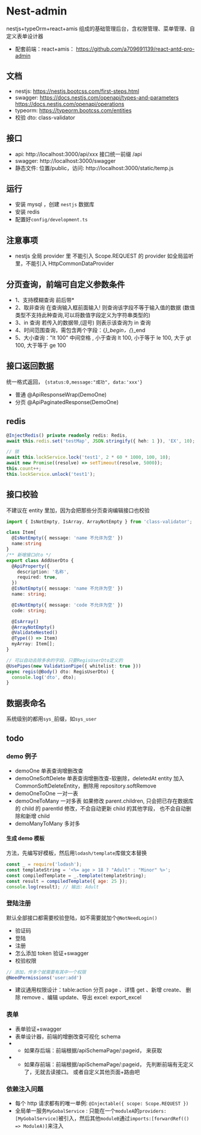 # Nest-admin

nestjs+typeOrm+react+amis 组成的基础管理后台，含权限管理、菜单管理、自定义表单设计器

- 配套前端：react+amis： https://github.com/a709691139/react-antd-pro-admin

## 文档

- nestjs: https://nestjs.bootcss.com/first-steps.html
- swagger: https://docs.nestjs.com/openapi/types-and-parameters
  https://docs.nestjs.com/openapi/operations
- typeorm: https://typeorm.bootcss.com/entities
- 校验 dto: class-validator

## 接口

- api: http://localhost:3000/api/xxx 接口统一前缀 /api
- swagger: http://localhost:3000/swagger
- 静态文件: 位置/public，访问: http://localhost:3000/static/temp.js

## 运行

- 安装 mysql ，创建 `nestjs` 数据库
- 安装 redis
- 配置好`config/development.ts`

## 注意事项

- nestjs 全局 provider 里 不能引入 Scope.REQUEST 的 provider
  如全局监听里，不能引入 HttpCommonDataProvider

## 分页查询，前端可自定义参数条件

- 1、支持模糊查询 前后带\*
- 2、取非查询 在查询输入框前面输入! 则查询该字段不等于输入值的数据 (数值类型不支持此种查询,可以将数值字段定义为字符串类型的)
- 3、in 查询 若传入的数据带,(逗号) 则表示该查询为 in 查询
- 4、时间范围查询，需包含两个字段：{_}\_begin，{_}\_end
- 5、大小查询："lt 100" 中间空格 , 小于查询 lt 100, 小于等于 le 100, 大于 gt 100, 大于等于 ge 100

## 接口返回数据

统一格式返回， `{status:0,message:"成功", data:'xxx'}`

- 普通 @ApiResponseWrap(DemoOne)
- 分页 @ApiPaginatedResponse(DemoOne)

## redis

```ts
@InjectRedis() private readonly redis: Redis,
await this.redis.set('testMap', JSON.stringify({ heh: 1 }), 'EX', 10);

// 锁
await this.lockService.lock('test1', 2 * 60 * 1000, 100, 10);
await new Promise((resolve) => setTimeout(resolve, 5000));
this.count++;
this.lockService.unlock('test1');
```

## 接口校验

不建议在 entity 里加，因为会把那些分页查询编辑接口也校验

```ts
import { IsNotEmpty, IsArray, ArrayNotEmpty } from 'class-validator';

class Item{
  @IsNotEmpty({ message: 'name 不允许为空' })
  name:string
}
/** 新增接口dto */
export class AddUserDto {
  @ApiProperty({
    description: '名称',
    required: true,
  })
  @IsNotEmpty({ message: 'name 不允许为空' })
  name: string;

  @IsNotEmpty({ message: 'code 不允许为空' })
  code: string;

  @IsArray()
  @ArrayNotEmpty()
  @ValidateNested()
  @Type(() => Item)
  myArray: Item[];
}

// 可以自动去除多余的字段，只要RegisUserDto定义的
@UsePipes(new ValidationPipe({ whitelist: true }))
async regis(@Body() dto: RegisUserDto) {
  console.log('dto', dto);
}
```

## 数据表命名

系统级别的都用`sys_`前缀，如`sys_user`

## todo

### demo 例子

- demoOne 单表查询增删改查
- demoOneSoftDelete 单表查询增删改查-软删除，deletedAt
  entity 加入 CommonSoftDeleteEntity，删除用 repository.softRemove
- demoOneToOne 一对一表
- demoOneToMany 一对多表
  如果修改 parent.children, 只会把已存在数据库的 child 的 parentId 修改，不会自动更新 child 的其他字段， 也不会自动删除和新增 child
- demoManyToMany 多对多

#### 生成 demo 模板

方法，先编写好模板，然后用`lodash/template`库做文本替换

```js
const _ = require('lodash');
const templateString = '<%= age > 18 ? "Adult" : "Minor" %>';
const compiledTemplate = _.template(templateString);
const result = compiledTemplate({ age: 25 });
console.log(result); // 输出: Adult
```

### 登陆注册

默认全部接口都需要校验登陆，如不需要就加个`@NotNeedLogin()`

- 验证码
- 登陆
- 注册
- 怎么添加 token 验证+swagger
- 校验权限

```ts
// 添加，传多个就需要有其中一个权限
@NeedPermissions('user:add')
```

- 建议通用权限设计：table:action
  分页 page 、详情 get 、新增 create、 删除 remove 、编辑 update、导出 excel: export_excel

###

### 表单

- 表单验证+swagger
- 表单设计器，前端的增删改查可视化 schema
- - 如果存后端：前端根据/apiSchemaPage/:pageid， 来获取
- - 如果存前端：前端根据/apiSchemaPage/:pageid， 先判断前端有无定义了，无就去读接口。 或者自定义其他页面+路由吧

### 依赖注入问题

- 每个 http 请求都有的唯一单例: `@Injectable({ scope: Scope.REQUEST })`
- 全局单一服务`MyGobalService` : 只能在一个`moduleA`的`providers:[MyGobalService]`被引入，然后其他`moduleB`通过`imports:[forwardRef(() => ModuleA)]`来注入
